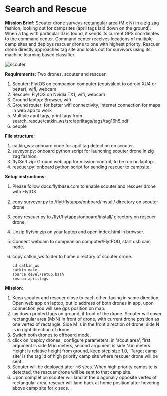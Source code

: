 # Search and Rescue

**Mission Brief:**
Scouter drone surveys rectangular area (M x N) in a zig zag fashion, looking out for campsites (april tags laid down on the ground). When a tag with particular ID is found, it sends its current GPS coordinates to the command center. Command center receives locations of multiple camp sites and deploys rescuer drone to one with highest priority. Rescuer drone directly approaches tag site and looks out for survivors using its machine learning based classifier.


![scouter](https://cloud.githubusercontent.com/assets/10280687/22498510/ded5a470-e87e-11e6-9260-3a752b25c9e5.png)


**Requirements:**
Two drones, scouter and rescuer.
  1. Scouter: FlytOS on companion computer (equivalent to odroid XU4 or better), wifi, webcam
  2. Rescuer: FlytOS on Nvidia TX1, wifi, webcam
  3. Ground laptop: Browser, wifi
  4. Ground router: for better wifi connectivity, internet connection for maps in web app to work
  5. Multiple april tags, print tags from search_rescue/catkin_ws/src/apriltags/tags/tag16h5.pdf
  6. people

**File structure:**
  1. catkin_ws: onboard code for april tag detection on scouter.
  2. suveyor.py: onboard python script for launching scouter drone in zig zag fashion.
  3. flytSnR.zip: Ground web app for mission control, to be run on laptop.
  4. rescuer.py: onboard python script for sending rescuer to campsite.
  
**Setup instructions:**
  1. Please follow docs.flytbase.com to enable scouter and rescuer drone with FlytOS
  2. copy surveyor.py to /flyt/flytapps/onboard/install/ directory on scouter drone
  3. copy rescuer.py to /flyt/flytapps/onboard/install/ directory on rescuer drone.
  4. Unzip flytsnr.zip on your laptop and open index.html in browser.
  4. Connect webcam to compnanion computer/FlytPOD, start usb cam node.
  5. copy catkin_ws folder to home directory of scouter drone.
   
         cd catkin_ws
         catkin_make
         source devel/setup.bash
         rosrun apriltags
  
**Mission**:
  1. Keep scouter and rescuer close to each other, facing in same direction. Open web app on laptop, put ip address of both drones in app, upon connection you will see gps position on map. 
  2. lay down printed tags on ground, if front of the drone. Scouter will cover rectangular area (MxN) in front of drone, with current drone position as one vertex of rectangle. Side M is in the front direction of drone, side N is in right direction of drone.
  3. Switch both drones to offboard mode.
  4. click on 'deploy drones', configure parameters. in 'scout area', first argument is side M in meters, second argument is side N in meters. Height is relative height from ground, keep step size 1.0, 'Target camp site' is the tag id of high priority camp site where rescuer drone will be sent.
  5. Scouter will be deployed after ~6 secs. When high priority campsite is detected, the rescuer drone will be sent to that camp site.
  6. Upon completion scouter will land at the diagonally opposite vertex of rectangular area, rescuer will land back at home position after hovering above camp site for x secs. 
